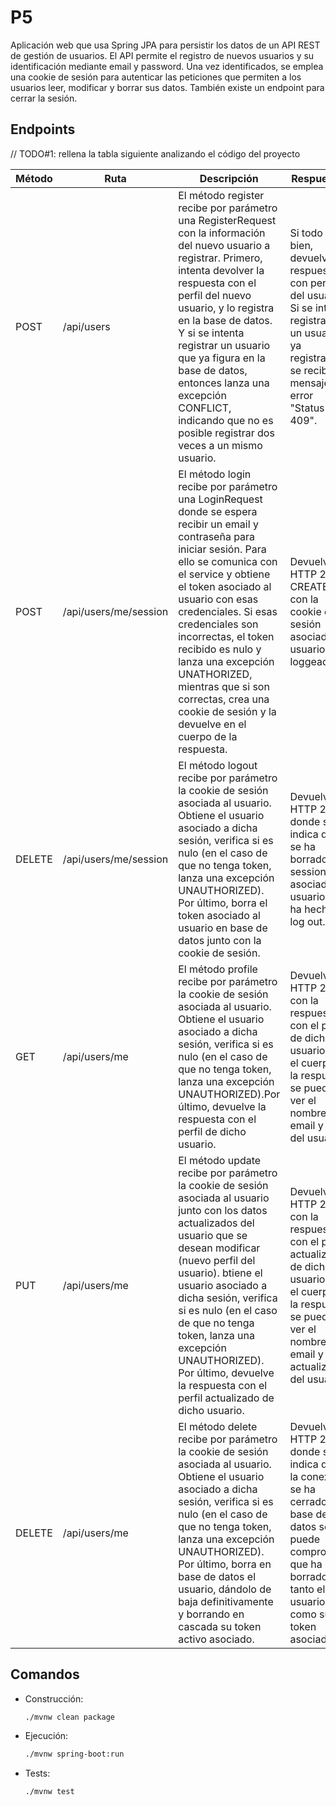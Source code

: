 # P5
Aplicación web que usa Spring JPA para persistir los datos de un API REST de gestión de usuarios.
El API permite el registro de nuevos usuarios y su identificación mediante email y password.
Una vez identificados, se emplea una cookie de sesión para autenticar las peticiones que permiten 
a los usuarios leer, modificar y borrar sus datos. También existe un endpoint para cerrar la sesión.  

## Endpoints

// TODO#1: rellena la tabla siguiente analizando el código del proyecto

| Método | Ruta                  | Descripción                                                                                                                                                                                                                                                                                                                                                                                                                         | Respuestas                                                                                                                                                                    |
|--------|-----------------------|-------------------------------------------------------------------------------------------------------------------------------------------------------------------------------------------------------------------------------------------------------------------------------------------------------------------------------------------------------------------------------------------------------------------------------------|-------------------------------------------------------------------------------------------------------------------------------------------------------------------------------|
| POST   | /api/users            | El método register recibe por parámetro una RegisterRequest con la información del nuevo usuario a registrar. Primero, intenta devolver la respuesta con el perfil del nuevo usuario, y lo registra en la base de datos. Y si se intenta registrar un usuario que ya figura en la base de datos, entonces lanza una excepción CONFLICT, indicando que no es posible registrar dos veces a un mismo usuario.                         | Si todo va bien, devuelve respuesta con perfil del usuario. Si se intenta registrar a un usuario ya registrado, se recibe mensaje de error "Status = 409".                    |
| POST   | /api/users/me/session | El método login recibe por parámetro una LoginRequest donde se espera recibir un email y contraseña para iniciar sesión. Para ello se comunica con el service y obtiene el token asociado al usuario con esas credenciales. Si esas credenciales son incorrectas, el token recibido es nulo y lanza una excepción UNATHORIZED, mientras que si son correctas, crea una cookie de sesión y la devuelve en el cuerpo de la respuesta. | Devuelve un HTTP 201 CREATED con la cookie de sesión asociada al usuario loggeado.                                                                                            |
| DELETE | /api/users/me/session | El método logout recibe por parámetro la cookie de sesión asociada al usuario. Obtiene el usuario asociado a dicha sesión, verifica si es nulo (en el caso de que no tenga token, lanza una excepción UNAUTHORIZED). Por último, borra el token asociado al usuario en base de datos junto con la cookie de sesión.                                                                                                                 | Devuelve un HTTP 204, donde se indica que se ha borrado la session asociada al usuario que ha hecho el log out.                                                               |
| GET    | /api/users/me         | El método profile recibe por parámetro la cookie de sesión asociada al usuario. Obtiene el usuario asociado a dicha sesión, verifica si es nulo (en el caso de que no tenga token, lanza una excepción UNAUTHORIZED).Por último, devuelve la respuesta con el perfil de dicho usuario.                                                                                                                                              | Devuelve un HTTP 200 con la respuesta con el perfil de dicho usuario. En el cuerpo de la respuesta se puede ver el nombre, email y role del usuario.                          |
| PUT    | /api/users/me         | El método update recibe por parámetro la cookie de sesión asociada al usuario junto con los datos actualizados del usuario que se desean modificar (nuevo perfil del usuario). btiene el usuario asociado a dicha sesión, verifica si es nulo (en el caso de que no tenga token, lanza una excepción UNAUTHORIZED). Por último, devuelve la respuesta con el perfil actualizado de dicho usuario.                                   | Devuelve un HTTP 200 con la respuesta con el perfil actualizado de dicho usuario. En el cuerpo de la respuesta se puede ver el nombre, email y role actualizados del usuario. |
| DELETE | /api/users/me         | El método delete recibe por parámetro la cookie de sesión asociada al usuario. Obtiene el usuario asociado a dicha sesión, verifica si es nulo (en el caso de que no tenga token, lanza una excepción UNAUTHORIZED). Por último, borra en base de datos el usuario, dándolo de baja definitivamente y borrando en cascada su token activo asociado.                                                                                 | Devuelve un HTTP 204, donde se indica que la conexión se ha cerrado. En base de datos se puede comprobar que ha borrado tanto el usuario como su token asociado.              |


## Comandos 

- Construcción: 
  ```sh
  ./mvnw clean package
  ```

- Ejecución: 
  ```sh
  ./mvnw spring-boot:run
  ```

- Tests:
  ```sh
  ./mvnw test
  ```
